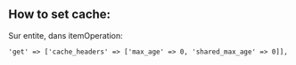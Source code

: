 ## How to set cache:

Sur entite, dans itemOperation:
````
'get' => ['cache_headers' => ['max_age' => 0, 'shared_max_age' => 0]],
````
